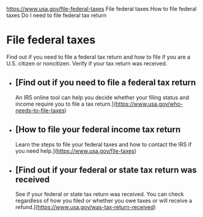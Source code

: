 

https://www.usa.gov/file-federal-taxes
File federal taxes
How to file federal taxes
Do I need to file federal tax return

File federal taxes
==================

Find out if you need to file a federal tax return and how to file if you are a U.S. citizen or noncitizen. Verify if your tax return was received.

* [Find out if you need to file a federal tax return
  -------------------------------------------------

  An IRS online tool can help you decide whether your filing status and income require you to file a tax return.](https://www.usa.gov/who-needs-to-file-taxes)
* [How to file your federal income tax return
  ------------------------------------------

  Learn the steps to file your federal taxes and how to contact the IRS if you need help.](https://www.usa.gov/file-taxes)
* [Find out if your federal or state tax return was received
  ---------------------------------------------------------

  See if your federal or state tax return was received. You can check regardless of how you filed or whether you owe taxes or will receive a refund.](https://www.usa.gov/was-tax-return-received)
